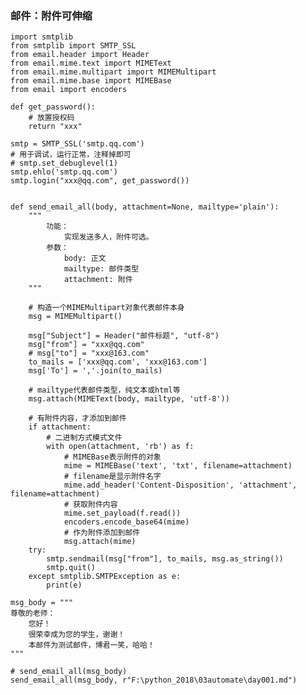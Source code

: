 ### 邮件：附件可伸缩 ###

	import smtplib
	from smtplib import SMTP_SSL
	from email.header import Header
	from email.mime.text import MIMEText
	from email.mime.multipart import MIMEMultipart
	from email.mime.base import MIMEBase
	from email import encoders
	
	def get_password():
	    # 放置授权码
	    return "xxx"
	
	smtp = SMTP_SSL('smtp.qq.com')
	# 用于调试，运行正常，注释掉即可
	# smtp.set_debuglevel(1)
	smtp.ehlo('smtp.qq.com')
	smtp.login("xxx@qq.com", get_password())

    
	def send_email_all(body, attachment=None, mailtype='plain'):  
	    """
	        功能：
	            实现发送多人，附件可选。
	        参数：
	            body: 正文
	            mailtype: 邮件类型
	            attachment: 附件
	    """
	
	    # 构造一个MIMEMultipart对象代表邮件本身  
	    msg = MIMEMultipart()  
	
	    msg["Subject"] = Header("邮件标题", "utf-8")
	    msg["from"] = "xxx@qq.com"
	    # msg["to"] = "xxx@163.com"
	    to_mails = ['xxx@qq.com', 'xxx@163.com']  
	    msg['To'] = ','.join(to_mails)
	
	    # mailtype代表邮件类型，纯文本或html等
	    msg.attach(MIMEText(body, mailtype, 'utf-8'))  
	
	    # 有附件内容，才添加到邮件
	    if attachment:
	        # 二进制方式模式文件  
	        with open(attachment, 'rb') as f:  
	            # MIMEBase表示附件的对象  
	            mime = MIMEBase('text', 'txt', filename=attachment)  
	            # filename是显示附件名字  
	            mime.add_header('Content-Disposition', 'attachment', filename=attachment)  
	            # 获取附件内容  
	            mime.set_payload(f.read())  
	            encoders.encode_base64(mime)  
	            # 作为附件添加到邮件  
	            msg.attach(mime)  
	    try:  
	        smtp.sendmail(msg["from"], to_mails, msg.as_string())
	        smtp.quit()  
	    except smtplib.SMTPException as e:  
	        print(e)

	msg_body = """
	尊敬的老师：
	    您好！
	    很荣幸成为您的学生，谢谢！
	    本邮件为测试邮件，博君一笑，哈哈！
	"""
	
	# send_email_all(msg_body)        
	send_email_all(msg_body, r"F:\python_2018\03automate\day001.md")  
		
